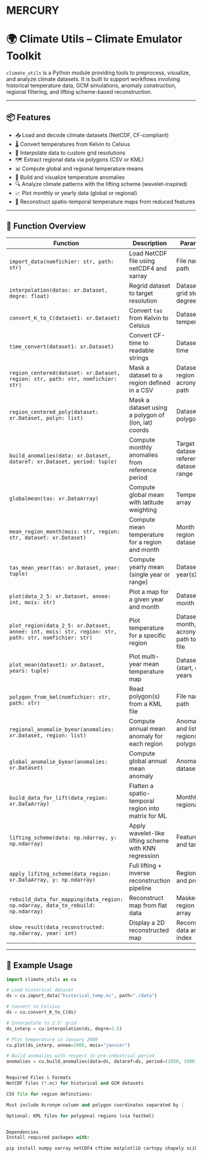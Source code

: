 # MERCURY
# 🌍 Climate Utils – Climate Emulator Toolkit

`climate_utils` is a Python module providing tools to preprocess, visualize, and analyze climate datasets. It is built to support workflows involving historical temperature data, GCM simulations, anomaly construction, regional filtering, and lifting scheme-based reconstruction.

---

## 📦 Features

- 📥 Load and decode climate datasets (NetCDF, CF-compliant)
- 🌡️ Convert temperatures from Kelvin to Celsius
- 🧭 Interpolate data to custom grid resolutions
- 🗺️ Extract regional data via polygons (CSV or KML)
- 📊 Compute global and regional temperature means
- 🔁 Build and visualize temperature anomalies
- 🔍 Analyze climate patterns with the lifting scheme (wavelet-inspired)
- 📈 Plot monthly or yearly data (global or regional)
- 🎯 Reconstruct spatio-temporal temperature maps from reduced features

---

## 🧱 Function Overview

| Function | Description | Parameters |
|----------|-------------|------------|
| `import_data(nomfichier: str, path: str)` | Load NetCDF file using netCDF4 and xarray | File name and path |
| `interpolation(datas: xr.Dataset, degre: float)` | Regrid dataset to target resolution | Dataset and grid step in degrees |
| `convert_K_to_C(dataset1: xr.Dataset)` | Convert `tas` from Kelvin to Celsius | Dataset with temperature |
| `time_convert(dataset1: xr.Dataset)` | Convert CF-time to readable strings | Dataset with time |
| `region_centered(dataset: xr.Dataset, region: str, path: str, nomfichier: str)` | Mask a dataset to a region defined in a CSV | Dataset, region acronym, file path |
| `region_centered_poly(dataset: xr.Dataset, polyn: list)` | Mask a dataset using a polygon of (lon, lat) coords | Dataset and polygon list |
| `build_anomalies(data: xr.Dataset, dataref: xr.Dataset, period: tuple)` | Compute monthly anomalies from reference period | Target dataset, reference dataset, year range |
| `globalmean(tas: xr.DataArray)` | Compute global mean with latitude weighting | Temperature array |
| `mean_region_month(mois: str, region: str, dataset: xr.Dataset)` | Compute mean temperature for a region and month | Month name, region name, dataset |
| `tas_mean_year(tas: xr.Dataset, year: tuple)` | Compute yearly mean (single year or range) | Dataset and year(s) |
| `plot(data_2_5: xr.Dataset, annee: int, mois: str)` | Plot a map for a given year and month | Dataset, year, month name |
| `plot_region(data_2_5: xr.Dataset, annee: int, mois: str, region: str, path: str, nomfichier: str)` | Plot temperature for a specific region | Dataset, year, month, region acronym and path to region file |
| `plot_mean(dataset1: xr.Dataset, years: tuple)` | Plot multi-year mean temperature map | Dataset and (start, end) years |
| `polygon_from_kml(nomfichier: str, path: str)` | Read polygon(s) from a KML file | File name and path |
| `regional_anomalie_byear(anomalies: xr.Dataset, region: list)` | Compute annual mean anomaly for each region | Anomalies and list of regions or polygons |
| `global_anomalie_byear(anomalies: xr.Dataset)` | Compute global annual mean anomaly | Anomalies dataset |
| `build_data_for_lift(data_region: xr.DataArray)` | Flatten a spatio-temporal region into matrix for ML | Monthly regional data |
| `lifting_scheme(data: np.ndarray, y: np.ndarray)` | Apply wavelet-like lifting scheme with KNN regression | Feature matrix and target |
| `apply_lifitng_scheme(data_region: xr.DataArray, y: np.ndarray)` | Full lifting + inverse reconstruction pipeline | Regional data and prediction |
| `rebuild_data_for_mapping(data_region: np.ndarray, data_to_rebuild: np.ndarray)` | Reconstruct map from flat data | Masked region and flat array |
| `show_result(data_reconstructed: np.ndarray, year: int)` | Display a 2D reconstructed map | Reconstructed data and year index |

---

## 🧪 Example Usage

```python
import climate_utils as cu

# Load historical dataset
ds = cu.import_data("historical_temp.nc", path="./data")

# Convert to Celsius
ds = cu.convert_K_to_C(ds)

# Interpolate to 2.5° grid
ds_interp = cu.interpolation(ds, degre=2.5)

# Plot temperature in January 2000
cu.plot(ds_interp, annee=2000, mois="janvier")

# Build anomalies with respect to pre-industrial period
anomalies = cu.build_anomalies(data=ds, dataref=ds, period=(1850, 1900))


Required Files & Formats
NetCDF files (*.nc) for historical and GCM datasets

CSV file for region definitions:

Must include Acronym column and polygon coordinates separated by |

Optional: KML files for polygonal regions (via fastkml)


Dependencies
Install required packages with:

pip install numpy xarray netCDF4 cftime matplotlib cartopy shapely scikit-learn xesmf palettable pandas fastkml
